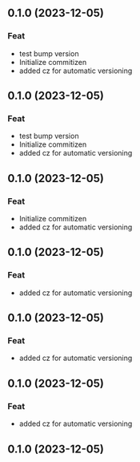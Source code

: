 ## 0.1.0 (2023-12-05)

### Feat

- test bump version
- Initialize commitizen
- added cz for automatic versioning

## 0.1.0 (2023-12-05)

### Feat

- test bump version
- Initialize commitizen
- added cz for automatic versioning

## 0.1.0 (2023-12-05)

### Feat

- Initialize commitizen
- added cz for automatic versioning

## 0.1.0 (2023-12-05)

### Feat

- added cz for automatic versioning

## 0.1.0 (2023-12-05)

### Feat

- added cz for automatic versioning

## 0.1.0 (2023-12-05)

### Feat

- added cz for automatic versioning

## 0.1.0 (2023-12-05)